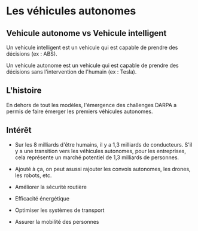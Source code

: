 # Les véhicules autonomes

## Vehicule autonome vs Vehicule intelligent

Un vehicule intelligent est un vehicule qui est capable de prendre des décisions (ex : ABS).

Un vehicule autonome est un vehicule qui est capable de prendre des décisions sans l'intervention de l'humain (ex : Tesla).

## L'histoire

En dehors de tout les modèles, l'émergence des challenges DARPA a permis de faire émerger les premiers véhicules autonomes.

## Intérêt

- Sur les 8 milliards d'être humains, il y a 1,3 milliards de conducteurs. S'il y a une transition vers les véhicules autonomes, pour les entreprises, cela représente un marché potentiel de 1,3 milliards de personnes.

- Ajouté à ça, on peut asussi rajouter les convois autonomes, les drones, les robots, etc.

- Améliorer la sécurité routière
  
- Efficacité énergétique

- Optimiser les systèmes de transport

- Assurer la mobilité des personnes